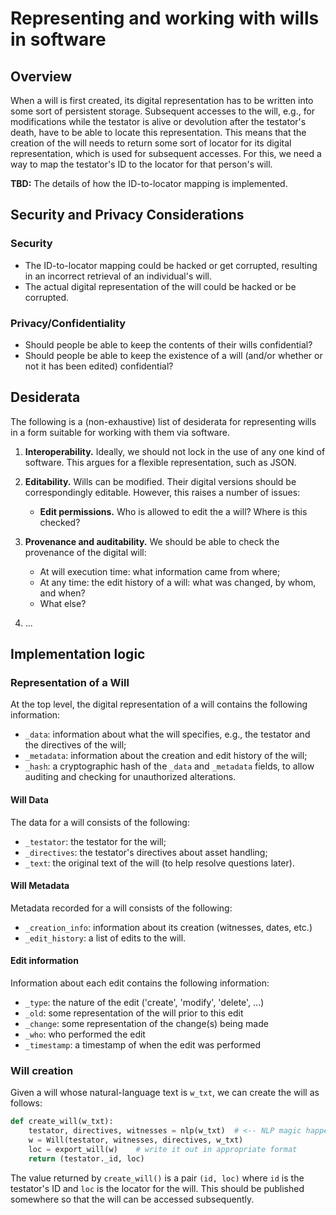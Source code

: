 # Representing and working with wills in software

## Overview

When a will is first created, its digital representation has to be written into some sort of persistent storage.  Subsequent accesses to the will, e.g., for modifications while the testator is alive or devolution after the testator's death, have to be able to locate this representation.  This means that the creation of the will needs to return some sort of locator for its digital representation, which is used for subsequent accesses.   For this, we need a way to map the testator's ID to the locator for that person's will.

**TBD:** The details of how the ID-to-locator mapping is implemented.

## Security and Privacy Considerations

### Security

- The ID-to-locator mapping could be hacked or get corrupted, resulting in an incorrect retrieval of an individual's will.
- The actual digital representation of the will could be hacked or be corrupted.

### Privacy/Confidentiality 

- Should people be able to keep the contents of their wills confidential?
- Should people be able to keep the existence of a will (and/or whether or not it has been edited) confidential?

## Desiderata

The following is a (non-exhaustive) list of desiderata for representing wills in a form suitable for working with them via software.  

1) **Interoperability.**  Ideally, we should not lock in the use of any one kind of software.  This argues for a flexible representation, such as JSON.
2) **Editability.** Wills can be modified.  Their digital versions should be correspondingly editable.  However, this raises a number of issues:

    * **Edit permissions.** Who is allowed to edit the a will?  Where is this checked?
3) **Provenance and auditability.** We should be able to check the provenance of the digital will:

    * At will execution time: what information came from where;
    * At any time: the edit history of a will: what was changed, by whom, and when?
    * What else?

4) ...

## Implementation logic

### Representation of a Will
At the top level, the digital representation of a will contains the following information:

- `_data`: information about what the will specifies, e.g., the testator and the directives of the will;
- `_metadata`: information about the creation and edit history of the will;
- `_hash`: a cryptographic hash of the `_data` and `_metadata` fields, to allow auditing and checking for unauthorized alterations.

#### Will Data
The data for a will consists of the following:
- `_testator`: the testator for the will;
- `_directives`: the testator's directives about asset handling;
- `_text`: the original text of the will (to help resolve questions later).

#### Will Metadata
Metadata recorded for a will consists of the following:
- `_creation_info`: information about its creation (witnesses, dates, etc.)
- `_edit_history`: a list of edits to the will.

#### Edit information
Information about each edit contains the following information:
- `_type`: the nature of the edit ('create', 'modify', 'delete', ...)
- `_old`: some representation of the will prior to this edit
- `_change`: some representation of the change(s) being made
- `_who`: who performed the edit 
- `_timestamp`: a timestamp of when the edit was performed            

### Will creation
Given a will whose natural-language text is `w_txt`, we can create the will as follows:

``` Python
def create_will(w_txt):
    testator, directives, witnesses = nlp(w_txt)  # <-- NLP magic happens here
    w = Will(testator, witnesses, directives, w_txt)
    loc = export_will(w)    # write it out in appropriate format
    return (testator._id, loc)
```

The value returned by `create_will()` is a pair `(id, loc)` where `id` is the testator's ID and `loc` is the locator for the will.  This should be published somewhere so that the will can be accessed subsequently.

